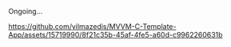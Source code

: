 Ongoing...



https://github.com/yilmazedis/MVVM-C-Template-App/assets/15719990/8f21c35b-45af-4fe5-a60d-c9962260631b

